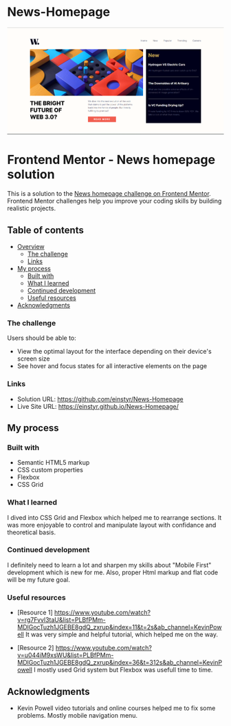 # News-Homepage
<img src="news-screen1.png" width="600px">


# Frontend Mentor - News homepage solution

This is a solution to the [News homepage challenge on Frontend Mentor](https://www.frontendmentor.io/challenges/news-homepage-H6SWTa1MFl). 
Frontend Mentor challenges help you improve your coding skills by building realistic projects. 

## Table of contents

- [Overview](#overview)
  - [The challenge](#the-challenge)
  - [Links](#links)
- [My process](#my-process)
  - [Built with](#built-with)
  - [What I learned](#what-i-learned)
  - [Continued development](#continued-development)
  - [Useful resources](#useful-resources)
- [Acknowledgments](#acknowledgments)

### The challenge

Users should be able to:

- View the optimal layout for the interface depending on their device's screen size
- See hover and focus states for all interactive elements on the page

### Links

- Solution URL: https://github.com/einstyr/News-Homepage
- Live Site URL: https://einstyr.github.io/News-Homepage/

## My process

### Built with

- Semantic HTML5 markup
- CSS custom properties
- Flexbox
- CSS Grid

### What I learned

I dived into CSS Grid and Flexbox which helped me to rearrange sections. It was more enjoyable 
to control and manipulate layout with confidance and theoretical basis. 

### Continued development

I definitely need to learn a lot and sharpen my skills about "Mobile First" development which is new for me.
Also, proper Html markup and flat code will be my future goal.

### Useful resources

- [Resource 1] https://www.youtube.com/watch?v=rg7Fvvl3taU&list=PLBfPMm-MDlGocTuzh1JGEBE8gdQ_zxrup&index=11&t=2s&ab_channel=KevinPowell
It was very simple and helpful tutorial, which helped me on the way.

- [Resource 2] https://www.youtube.com/watch?v=u044iM9xsWU&list=PLBfPMm-MDlGocTuzh1JGEBE8gdQ_zxrup&index=36&t=312s&ab_channel=KevinPowell
I mostly used Grid system but Flexbox was usefull time to time.

## Acknowledgments

- Kevin Powell video tutorials and online courses helped me to fix some problems. Mostly mobile navigation menu. 



